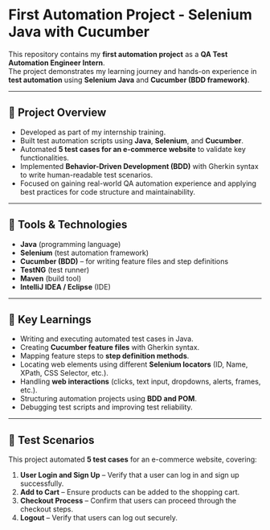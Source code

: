 # First Automation Project - Selenium Java with Cucumber

This repository contains my **first automation project** as a **QA Test Automation Engineer Intern**.  
The project demonstrates my learning journey and hands-on experience in **test automation** using **Selenium Java** and **Cucumber (BDD framework)**.

---

## 🚀 Project Overview
- Developed as part of my internship training.  
- Built test automation scripts using **Java**, **Selenium**, and **Cucumber**.  
- Automated **5 test cases for an e-commerce website** to validate key functionalities.  
- Implemented **Behavior-Driven Development (BDD)** with Gherkin syntax to write human-readable test scenarios.  
- Focused on gaining real-world QA automation experience and applying best practices for code structure and maintainability.

---

## 🔧 Tools & Technologies
- **Java** (programming language)  
- **Selenium** (test automation framework)  
- **Cucumber (BDD)** – for writing feature files and step definitions  
- **TestNG** (test runner)  
- **Maven** (build tool)  
- **IntelliJ IDEA / Eclipse** (IDE)  

---

## 📌 Key Learnings
- Writing and executing automated test cases in Java.  
- Creating **Cucumber feature files** with Gherkin syntax.  
- Mapping feature steps to **step definition methods**.  
- Locating web elements using different **Selenium locators** (ID, Name, XPath, CSS Selector, etc.).  
- Handling **web interactions** (clicks, text input, dropdowns, alerts, frames, etc.).  
- Structuring automation projects using **BDD and POM**.  
- Debugging test scripts and improving test reliability.  

---

## 🛒 Test Scenarios
This project automated **5 test cases** for an e-commerce website, covering:  
1. **User Login and Sign Up** – Verify that a user can log in and sign up successfully.  
2. **Add to Cart** – Ensure products can be added to the shopping cart.  
3. **Checkout Process** – Confirm that users can proceed through the checkout steps.  
4. **Logout** – Verify that users can log out securely.  

